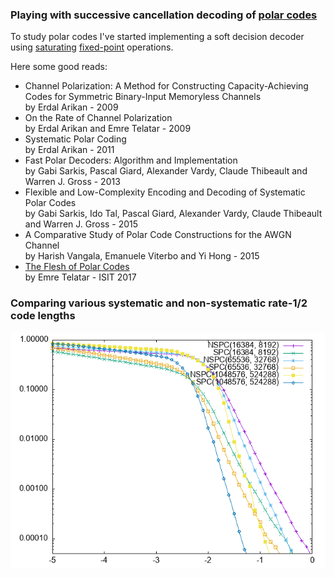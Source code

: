 
### Playing with successive cancellation decoding of [polar codes](https://en.wikipedia.org/wiki/Polar_code_(coding_theory))

To study polar codes I've started implementing a soft decision decoder using [saturating](https://en.wikipedia.org/wiki/Saturation_arithmetic) [fixed-point](https://en.wikipedia.org/wiki/Fixed-point_arithmetic) operations.

Here some good reads:
* Channel Polarization: A Method for Constructing Capacity-Achieving Codes for Symmetric Binary-Input Memoryless Channels  
by Erdal Arikan - 2009
* On the Rate of Channel Polarization  
by Erdal Arikan and Emre Telatar - 2009
* Systematic Polar Coding  
by Erdal Arikan - 2011
* Fast Polar Decoders: Algorithm and Implementation  
by Gabi Sarkis, Pascal Giard, Alexander Vardy, Claude Thibeault and Warren J. Gross - 2013
* Flexible and Low-Complexity Encoding and Decoding of Systematic Polar Codes  
by Gabi Sarkis, Ido Tal, Pascal Giard, Alexander Vardy, Claude Thibeault and Warren J. Gross - 2015
* A Comparative Study of Polar Code Constructions for the AWGN Channel  
by Harish Vangala, Emanuele Viterbo and Yi Hong - 2015
* [The Flesh of Polar Codes](https://youtu.be/VhyoZSB9g0w)  
by Emre Telatar - ISIT 2017

### Comparing various systematic and non-systematic rate-1/2 code lengths

![BER with logarithmic scale](ber_log.png)

